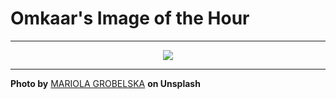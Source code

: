 # Omkaar's Image of the Hour

---

<div align="center">

<a href="https://unsplash.com/photos/vibrant-fireworks-burst-against-a-black-sky--OQrGwIzhHA">
  <img src="https://images.unsplash.com/photo-1747586181200-96551a018ed1?crop=entropy&cs=tinysrgb&fit=max&fm=jpg&ixid=M3w3NjA2Nzh8MHwxfHJhbmRvbXx8fHx8fHx8fDE3NDk0OTkyMDB8&ixlib=rb-4.1.0&q=80&w=1080" style="max-width:100%; height:auto;">
</a>



</div>

---

**Photo by** [MARIOLA GROBELSKA](https://unsplash.com/@mariolagr) **on Unsplash**

